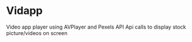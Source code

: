 # Vidapp
Video app player using AVPlayer and Pexels API
Api calls to display stock picture/videos on screen
